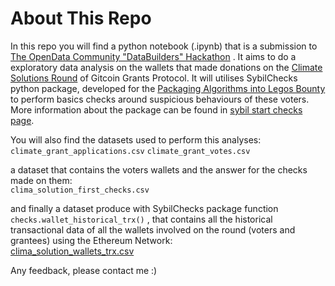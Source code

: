 # About This Repo

In this repo you will find a python notebook (.ipynb) that is a submission to  [The OpenData Community "DataBuilders" Hackathon](https://gitcoin.co/hackathon/DataBuilders?) . It aims to do a exploratory data analysis on the wallets that made donations  on the [Climate Solutions Round](https://grant-explorer.gitcoin.co/#/round/1/0x1b165fe4da6bc58ab8370ddc763d367d29f50ef0) of Gitcoin Grants Protocol. It will utilises SybilChecks python package, developed for the [Packaging Algorithms into Legos Bounty](https://github.com/opendataforweb3/jan2023hackathon/issues/2) to perform basics checks around suspicious behaviours of these voters. More information about the package can be found in [sybil start checks page](https://github.com/stefi-says/web3_projects_and_contributions/tree/main/sybil_start_checks_package/sybil_start_checks).

You will also find the datasets used to perform this analyses:  
`climate_grant_applications.csv` 
`climate_grant_votes.csv`

a dataset that contains the voters wallets and the answer for the checks made on them:    
`clima_solution_first_checks.csv`

 and finally a dataset produce with SybilChecks package function `checks.wallet_historical_trx()` , that contains all the historical transactional data of all the wallets involved on the round (voters and grantees) using the Ethereum Network:   
[clima_solution_wallets_trx.csv](https://drive.google.com/file/d/15_1bNhwM6pm_9nLujJGHjrcfdJiebBL5/view?usp=sharing)

Any feedback, please contact me :) 
